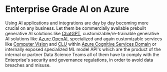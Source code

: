 # Enterprise Grade AI on Azure

Using AI applications and integrations are day by day becoming more crucial on any business. Let them be commercially available prebuilt generative AI solutions like [ChatGPT](https://openai.com/blog/chatgpt), customizable/re-trainable  generative AI solutions like [Azure OpenAI](https://learn.microsoft.com/en-us/azure/cognitive-services/openai/quickstart?pivots=programming-language-studio&tabs=command-line), specialized and again customizable services like [Computer Vision](https://learn.microsoft.com/en-us/azure/cognitive-services/computer-vision/overview) and [CLU](https://learn.microsoft.com/en-us/azure/cognitive-services/language-service/conversational-language-understanding/overview) within [Azure Cognitive Services Domain](https://learn.microsoft.com/en-us/azure/cognitive-services/what-are-cognitive-services) or internally exposed specialized ML model API's which are the product of the internal or partner Data Science Teams all of them have to comply with the Enterprise's security and governance regulations, in order to avoid data breaches and misuse.
